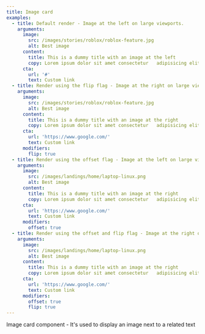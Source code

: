 ```yaml
---
title: Image card
examples:
  - title: Default render - Image at the left on large viewports.
    arguments:
      image:
        src: /images/stories/roblox/roblox-feature.jpg
        alt: Best image
      content:
        title: This is a dummy title with an image at the left
        copy: Lorem ipsum dolor sit amet consectetur   adipisicing elit. Nesciunt non repellat voluptatibus ipsa, voluptatem recusandae perferendis. Sapiente laudantium iure tempora rerum? Minus aperiam nesciunt unde molestiae, dolorem suscipit doloremque ducimus.
      cta:
        url: '#'
        text: Custom link
  - title: Render using the flip flag - Image at the right on large viewports.
    arguments:
      image:
        src: /images/stories/roblox/roblox-feature.jpg
        alt: Best image
      content:
        title: This is a dummy title with an image at the right
        copy: Lorem ipsum dolor sit amet consectetur   adipisicing elit. Nesciunt non repellat voluptatibus ipsa, voluptatem recusandae perferendis. Sapiente laudantium iure tempora rerum? Minus aperiam nesciunt unde molestiae, dolorem suscipit doloremque ducimus.
      cta:
        url: 'https://www.google.com/'
        text: Custom link
      modifiers:
        flip: true
  - title: Render using the offset flag - Image at the left on large viewports.
    arguments:
      image:
        src: /images/landings/home/laptop-linux.png
        alt: Best image
      content:
        title: This is a dummy title with an image at the right
        copy: Lorem ipsum dolor sit amet consectetur   adipisicing elit. Nesciunt non repellat voluptatibus ipsa, voluptatem recusandae perferendis. Sapiente laudantium iure tempora rerum? Minus aperiam nesciunt unde molestiae, dolorem suscipit doloremque ducimus.
      cta:
        url: 'https://www.google.com/'
        text: Custom link
      modifiers:
        offset: true
  - title: Render using the offset and flip flag - Image at the right on large viewports.
    arguments:
      image:
        src: /images/landings/home/laptop-linux.png
        alt: Best image
      content:
        title: This is a dummy title with an image at the right
        copy: Lorem ipsum dolor sit amet consectetur   adipisicing elit. Nesciunt non repellat voluptatibus ipsa, voluptatem recusandae perferendis. Sapiente laudantium iure tempora rerum? Minus aperiam nesciunt unde molestiae, dolorem suscipit doloremque ducimus.
      cta:
        url: 'https://www.google.com/'
        text: Custom link
      modifiers:
        offset: true
        flip: true
---
```


Image card component - It's used to display an image next to a related text
